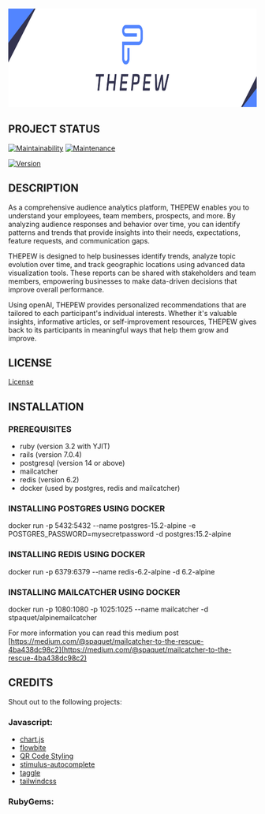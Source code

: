 <br>
<div>
<img src="/images/logo.png" alt="ThePew, know what your audiences want" title="ThePew, know what your audiences want" height="200px">
</div>

## PROJECT STATUS
[![Maintainability](https://api.codeclimate.com/v1/badges/610524b9bc52d96580e1/maintainability)](https://codeclimate.com/github/spaquet/the-pew/maintainability) [![Maintenance](https://img.shields.io/badge/Maintained%3F-yes-green.svg)](https://GitHub.com/Naereen/StrapDown.js/graphs/commit-activity)

[![Version](https://img.shields.io/github/v/release/the-pew-inc/the-pew?display_name=tag)]()

## DESCRIPTION

As a comprehensive audience analytics platform, THEPEW enables you to understand your employees, team members, prospects, and more. By analyzing audience responses and behavior over time, you can identify patterns and trends that provide insights into their needs, expectations, feature requests, and communication gaps.

THEPEW is designed to help businesses identify trends, analyze topic evolution over time, and track geographic locations using advanced data visualization tools. These reports can be shared with stakeholders and team members, empowering businesses to make data-driven decisions that improve overall performance.

Using openAI, THEPEW provides personalized recommendations that are tailored to each participant's individual interests. Whether it's valuable insights, informative articles, or self-improvement resources, THEPEW gives back to its participants in meaningful ways that help them grow and improve.

## LICENSE
[License](../master/LICENSE.md)

## INSTALLATION
### PREREQUISITES
- ruby (version 3.2 with YJIT)
- rails (version 7.0.4)
- postgresql (version 14 or above)
- mailcatcher
- redis (version 6.2)
- docker (used by postgres, redis and mailcatcher)

### INSTALLING POSTGRES USING DOCKER
docker run -p 5432:5432 --name postgres-15.2-alpine -e POSTGRES_PASSWORD=mysecretpassword -d postgres:15.2-alpine

### INSTALLING REDIS USING DOCKER
docker run -p 6379:6379 --name redis-6.2-alpine -d 6.2-alpine

### INSTALLING MAILCATCHER USING DOCKER
docker run -p 1080:1080 -p 1025:1025 --name mailcatcher -d stpaquet/alpinemailcatcher

For more information you can read this medium post [https://medium.com/@spaquet/mailcatcher-to-the-rescue-4ba438dc98c2](https://medium.com/@spaquet/mailcatcher-to-the-rescue-4ba438dc98c2)

## CREDITS
Shout out to the following projects:
### Javascript:
- [chart.js](https://www.chartjs.org)
- [flowbite](https://flowbite.com)
- [QR Code Styling](https://github.com/kozakdenys/qr-code-styling)
- [stimulus-autocomplete](https://github.com/afcapel/stimulus-autocomplete)
- [taggle](https://github.com/okcoker/taggle.js)
- [tailwindcss](https://tailwindcss.com)

### RubyGems: